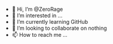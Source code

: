 - 👋 Hi, I’m @ZeroRage
- 👀 I’m interested in ...
- 🌱 I’m currently learning GitHub
- 💞️ I’m looking to collaborate on nothing
- 📫 How to reach me ...

<!---
ZeroRage/ZeroRage is a ✨ special ✨ repository because its `README.md` (this file) appears on your GitHub profile.
You can click the Preview link to take a look at your changes.
--->
